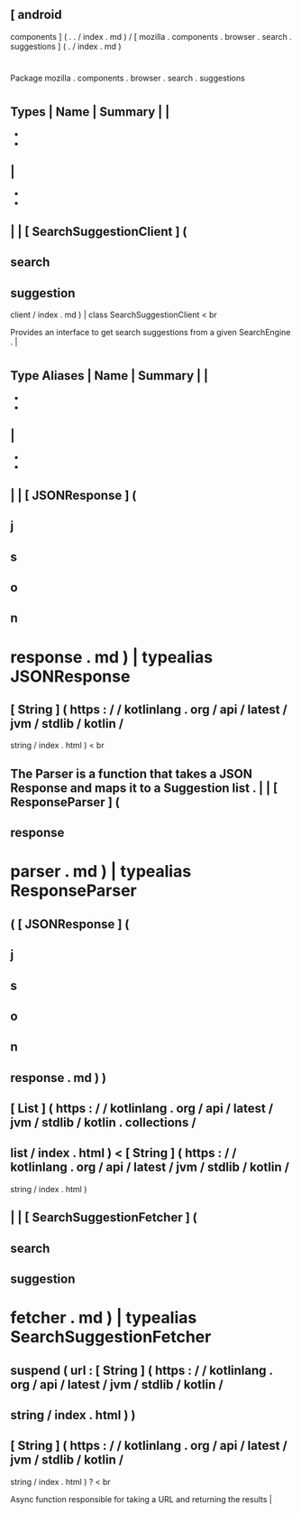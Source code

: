 [
android
-
components
]
(
.
.
/
index
.
md
)
/
[
mozilla
.
components
.
browser
.
search
.
suggestions
]
(
.
/
index
.
md
)
#
#
Package
mozilla
.
components
.
browser
.
search
.
suggestions
#
#
#
Types
|
Name
|
Summary
|
|
-
-
-
|
-
-
-
|
|
[
SearchSuggestionClient
]
(
-
search
-
suggestion
-
client
/
index
.
md
)
|
class
SearchSuggestionClient
<
br
>
Provides
an
interface
to
get
search
suggestions
from
a
given
SearchEngine
.
|
#
#
#
Type
Aliases
|
Name
|
Summary
|
|
-
-
-
|
-
-
-
|
|
[
JSONResponse
]
(
-
j
-
s
-
o
-
n
-
response
.
md
)
|
typealias
JSONResponse
=
[
String
]
(
https
:
/
/
kotlinlang
.
org
/
api
/
latest
/
jvm
/
stdlib
/
kotlin
/
-
string
/
index
.
html
)
<
br
>
The
Parser
is
a
function
that
takes
a
JSON
Response
and
maps
it
to
a
Suggestion
list
.
|
|
[
ResponseParser
]
(
-
response
-
parser
.
md
)
|
typealias
ResponseParser
=
(
[
JSONResponse
]
(
-
j
-
s
-
o
-
n
-
response
.
md
)
)
-
>
[
List
]
(
https
:
/
/
kotlinlang
.
org
/
api
/
latest
/
jvm
/
stdlib
/
kotlin
.
collections
/
-
list
/
index
.
html
)
<
[
String
]
(
https
:
/
/
kotlinlang
.
org
/
api
/
latest
/
jvm
/
stdlib
/
kotlin
/
-
string
/
index
.
html
)
>
|
|
[
SearchSuggestionFetcher
]
(
-
search
-
suggestion
-
fetcher
.
md
)
|
typealias
SearchSuggestionFetcher
=
suspend
(
url
:
[
String
]
(
https
:
/
/
kotlinlang
.
org
/
api
/
latest
/
jvm
/
stdlib
/
kotlin
/
-
string
/
index
.
html
)
)
-
>
[
String
]
(
https
:
/
/
kotlinlang
.
org
/
api
/
latest
/
jvm
/
stdlib
/
kotlin
/
-
string
/
index
.
html
)
?
<
br
>
Async
function
responsible
for
taking
a
URL
and
returning
the
results
|
